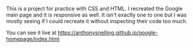 This is a project for practice with CSS and HTML. I recreated the Google main page and it is responsive as well.
 It isn't exactly one to one but I was mostly seeing if I could recreate it without inspecting their code too much.

You can see it live at https://anthonysnelling.github.io/google-homepage/index.html
